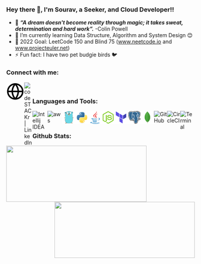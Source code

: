 ### Hey there 👋, I'm Sourav, a Seeker, and Cloud Developer!!

- 🔭 ***“A dream doesn't become reality through magic; it takes sweat, determination and hard work”.*** -Colin Powell
- 🌱 I’m currently learning Data Structure, Algorithm and System Design 😊
- 🥅 2022 Goal: LeetCode 150 and Blind 75 (www.neetcode.io and www.projecteuler.net)
- ⚡ Fun fact: I have two pet budgie birds :bird: 

### Connect with me:

[<img align="left" src="img/globe-light.svg">][website]
&nbsp;&nbsp;
[<img align="left" alt="codeSTACKr | LinkedIn" width="22px" src="https://cdn.jsdelivr.net/npm/simple-icons@v3/icons/linkedin.svg" />][linkedin]
<br />

### Languages and Tools:

[<img align="left" alt="Intellij IDEA" width="40px" src="https://img.icons8.com/color/48/000000/intellij-idea.png" />](#)
[<img align="left" alt="aws" width="40px" src="https://github.com/souravskr/souravskr/blob/master/img/aws-icon.svg" />](#)
[<img align="left" alt="Go" width="35px" src="https://github.com/devicons/devicon/blob/v2.15.1/icons/go/go-original.svg" />](#)
[<img align="left" alt="Python" width="35px" src="https://github.com/devicons/devicon/blob/v2.15.1/icons/python/python-original.svg" />](#)
[<img align="left" alt="java" width="35px" src="https://github.com/devicons/devicon/blob/v2.15.1/icons/java/java-original.svg" />](#)
[<img align="left" alt="Nodejs" width="35px" src="https://github.com/devicons/devicon/blob/v2.15.1/icons/nodejs/nodejs-original.svg" />](#)
[<img align="left" alt="Terraform" width="35px" src="https://github.com/devicons/devicon/blob/v2.15.1/icons/terraform/terraform-original.svg" />](#)
[<img align="left" alt="SQL" width="35px" src="https://github.com/devicons/devicon/blob/v2.15.1/icons/postgresql/postgresql-original.svg" />](#)
[<img align="left" alt="MongoDB" width="35px" src="https://github.com/devicons/devicon/blob/v2.15.1/icons/mongodb/mongodb-original.svg" />](#)
[<img align="left" alt="GitHub" width="35px" src="https://cdn.jsdelivr.net/npm/simple-icons@3.13.0/icons/github.svg" />](#)
[<img align="left" alt="CircleCI" width="35px" src="https://cdn.jsdelivr.net/npm/simple-icons@3.13.0/icons/circleci.svg" />](#)
[<img align="left" alt="Terminal" width="35px" src="https://cdn.jsdelivr.net/npm/simple-icons@3.13.0/icons/gnubash.svg" />](#)

<br />
<br />


### Github Stats:

<img align="left" height='150px' width='375px' src="https://github-readme-stats.vercel.app/api/top-langs/?username=souravskr&layout=compact&theme=vue"/>

<img align="right" height='150px' width='375px' src="https://github-readme-stats.vercel.app/api?username=souravskr&show_icons=true&theme=vue"/>

[website]: https://souravs.netlify.app/
[linkedin]: https://www.linkedin.com/in/souravsker/

